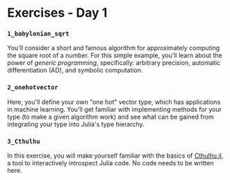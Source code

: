 # Exercises - Day 1

### `1_babylonian_sqrt`

You'll consider a short and famous algorithm for approximately computing the square root of a number. For this simple example, you'll learn about the power of *generic programming*, specifically: arbitrary precision, automatic differentiation (AD), and symbolic computation.

### `2_onehotvector`

Here, you'll define your own "one hot" vector type, which has applications in machine learning. You'll get familiar with implementing methods for your type (to make a given algorithm work) and see what can be gained from integrating your type into Julia's type hierarchy.

### `3_Cthulhu`

In this exercise, you will make yourself familiar with the basics of [Cthulhu.jl](https://github.com/JuliaDebug/Cthulhu.jl), a tool to interactively introspect Julia code. No code needs to be written here.
